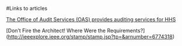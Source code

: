 #Links to articles


[The Office of Audit Services (OAS) provides auditing services for HHS](http://oig.hhs.gov/oas/reports/region3/31403001.pdf)

[Don’t Fire the Architect! Where Were the Requirements?] (http://ieeexplore.ieee.org/stamp/stamp.jsp?tp=&arnumber=6774318)
